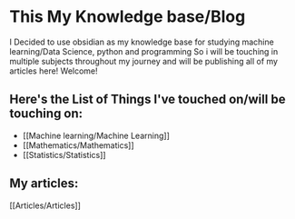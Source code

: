 # This My Knowledge base/Blog
I Decided to use obsidian as my knowledge base for studying machine learning/Data Science, python and programming So i will be touching in multiple subjects throughout my journey and will be publishing all of my articles here! Welcome!

## Here's the List of Things I've touched on/will be touching on:

- [[Machine learning/Machine Learning]]
- [[Mathematics/Mathematics]]
- [[Statistics/Statistics]]

## My articles:

[[Articles/Articles]]
